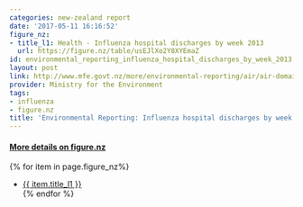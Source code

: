 ```yaml
---
categories: new-zealand report
date: '2017-05-11 16:16:52'
figure_nz:
- title_l1: Health - Influenza hospital discharges by week 2013
  url: https://figure.nz/table/usEJlXo2Y8XYEmaZ
id: environmental_reporting_influenza_hospital_discharges_by_week_2013
layout: post
link: http://www.mfe.govt.nz/more/environmental-reporting/air/air-domain-report-2014/data-and-supporting-information/data-files
provider: Ministry for the Environment
tags:
- influenza
- figure.nz
title: 'Environmental Reporting: Influenza hospital discharges by week 2013'
---
```


<h4><u> More details on figure.nz</u></h4>
{% for item in page.figure_nz%}
<ul class="post-list">
    <li><a href="{{ item.url }}">{{ item.title_l1 }}</a></li>
{% endfor %}
</ul>